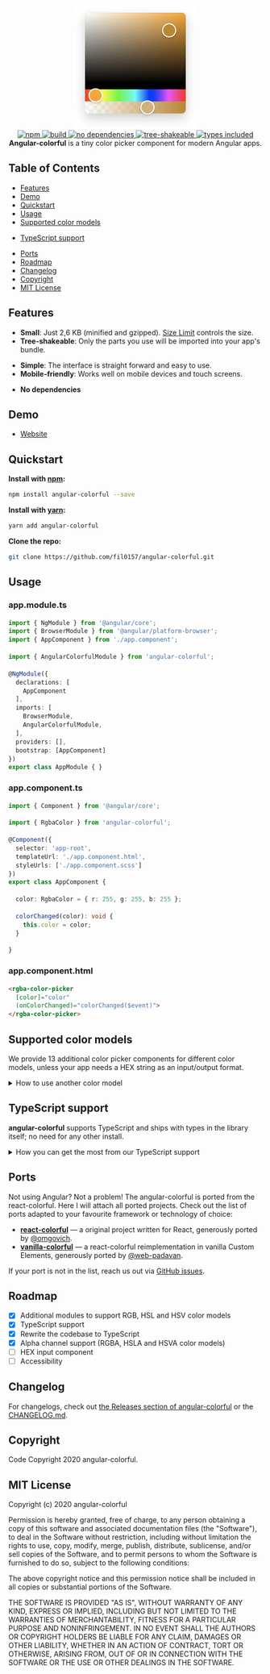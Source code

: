 <div align="center">
  <a href="https://fil0157.github.io/angular-colorful">
    <img src="src/assets/design.png" width="242" height="242" alt="angular-colorful" />
  </a>
</div>

<div align="center">
  <a href="https://npmjs.org/package/angular-colorful">
    <img alt="npm" src="https://img.shields.io/npm/v/angular-colorful.svg?labelColor=da248d&color=6ead0a" />
  </a>
  <a href="https://travis-ci.org/fil0157/angular-colorful">
    <img alt="build" src="https://img.shields.io/travis/fil0157/angular-colorful/master.svg?branch=master&labelColor=da248d&color=6ead0a" />
  </a>
  <a href="https://npmjs.org/package/angular-colorful">
    <img alt="no dependencies" src="https://img.shields.io/david/fil0157/angular-colorful.svg?labelColor=da248d&color=6ead0a" />
  </a>
  <a href="https://bundlephobia.com/result?p=angular-colorful">
    <img alt="tree-shakeable" src="https://badgen.net/bundlephobia/tree-shaking/angular-colorful?labelColor=da248d&color=6ead0a" />
  </a>
  <a href="https://npmjs.org/package/angular-colorful">
    <img alt="types included" src="https://badgen.net/npm/types/angular-colorful?labelColor=da248d&color=6ead0a" />
  </a>
</div>

<div align="center">
  <strong>Angular-colorful</strong> is a tiny color picker component for modern Angular apps.
</div>

## Table of Contents

- [Features](#Features)
- [Demo](#Demo)
- [Quickstart](#Quickstart)
- [Usage](#Usage)
- [Supported color models](#Supported-color-models)
<!-- - [Overriding styles](#Overriding-styles) -->
<!-- - [How to paste or type a color?](#How-to-paste-or-type-a-color?) -->
- [TypeScript support](#TypeScript-support)
<!-- - [Why angular-colorful?](#Why-angular-colorful?) -->
<!-- - [Projects using angular-colorful](#Projects-using-angular-colorful) -->
<!-- - [Browser support](#Browser-support) -->
- [Ports](#Ports)
- [Roadmap](#Roadmap)
- [Changelog](#Changelog)
- [Copyright](#Copyright)
- [MIT License](#MIT-License)

## Features

- **Small**: Just 2,6 KB (minified and gzipped). [Size Limit](https://github.com/ai/size-limit) controls the size.
- **Tree-shakeable**: Only the parts you use will be imported into your app's bundle.
<!-- - **Fast**: Built with hooks and functional components only. -->
<!-- - **Bulletproof**: Written in strict TypeScript and covered by 40+ tests. -->
- **Simple**: The interface is straight forward and easy to use.
- **Mobile-friendly**: Works well on mobile devices and touch screens.
<!-- - **Accessible**: Follows the [WAI-ARIA](https://www.w3.org/WAI/standards-guidelines/aria/) guidelines to support users of assistive technologies. -->
- **No dependencies**

## Demo

- [Website](https://fil0157.github.io/angular-colorful)
<!-- - [HEX Color Picker (CodeSandbox)](https://codesandbox.io/s/react-colorful-demo-u5vwp)
- [RGBA Color Picker (CodeSandbox)](https://codesandbox.io/s/react-colorful-rgb-o9q0t) -->

## Quickstart

**Install with [npm](https://www.npmjs.com):**

``` bash
npm install angular-colorful --save
```

**Install with [yarn](https://yarnpkg.com/):**

``` bash
yarn add angular-colorful
```

**Clone the repo:**

``` bash
git clone https://github.com/fil0157/angular-colorful.git
```

## Usage

### app.module.ts

```ts
import { NgModule } from '@angular/core';
import { BrowserModule } from '@angular/platform-browser';
import { AppComponent } from './app.component';

import { AngularColorfulModule } from 'angular-colorful';

@NgModule({
  declarations: [
    AppComponent
  ],
  imports: [
    BrowserModule,
    AngularColorfulModule,
  ],
  providers: [],
  bootstrap: [AppComponent]
})
export class AppModule { }
```

### app.component.ts

```ts
import { Component } from '@angular/core';

import { RgbaColor } from 'angular-colorful';

@Component({
  selector: 'app-root',
  templateUrl: './app.component.html',
  styleUrls: ['./app.component.scss']
})
export class AppComponent {

  color: RgbaColor = { r: 255, g: 255, b: 255 };

  colorChanged(color): void {
    this.color = color;
  }
 
}
```

### app.component.html

```html
<rgba-color-picker
  [color]="color"
  (onColorChanged)="colorChanged($event)">
</rgba-color-picker>
```

## Supported color models

We provide 13 additional color picker components for different color models, unless your app needs a HEX string as an input/output format.

<details>
  <summary>How to use another color model</summary>

#### Available pickers

| Import                      | Value example                      |
| --------------------------- | ---------------------------------- |
| `{ HexColorPicker }`        | `"#ffffff"`                        |
| `{ RgbColorPicker }`        | `{ r: 255, g: 255, b: 255 }`       |
| `{ RgbaColorPicker }`       | `{ r: 255, g: 255, b: 255, a: 1 }` |
| `{ RgbStringColorPicker }`  | `"rgb(255, 255, 255)"`             |
| `{ RgbaStringColorPicker }` | `"rgba(255, 255, 255, 1)"`         |
| `{ HslColorPicker }`        | `{ h: 0, s: 0, l: 100 }`           |
| `{ HslaColorPicker }`       | `{ h: 0, s: 0, l: 100, a: 1 }`     |
| `{ HslStringColorPicker }`  | `"hsl(0, 0%, 100%)"`               |
| `{ HslaStringColorPicker }` | `"hsla(0, 0%, 100%, 1)"`           |
| `{ HsvColorPicker }`        | `{ h: 0, s: 0, v: 100 }`           |
| `{ HsvaColorPicker }`       | `{ h: 0, s: 0, v: 100, a: 1 }`     |
| `{ HsvStringColorPicker }`  | `"hsv(0, 0%, 100%)"`               |
| `{ HsvaStringColorPicker }` | `"hsva(0, 0%, 100%, 1)"`           |

<!-- [Live demo →](https://codesandbox.io/s/react-colorful-rgb-o9q0t) -->

</details>

<!-- ## Overriding styles

The easiest way to tweak react-colorful is to create another stylesheet to override the default styles.

```css
.react-colorful {
  height: 250px;
}
.react-colorful__saturation {
  border-radius: 3px 3px 0 0;
}
.react-colorful__hue {
  height: 30px;
  border-radius: 0 0 3px 3px;
}
.react-colorful__saturation-pointer {
  border-radius: 5px;
}
.react-colorful__hue-pointer {
  border-radius: 2px;
  width: 15px;
  height: inherit;
}
```

[See examples →](https://codesandbox.io/s/react-colorful-customization-demo-mq85z?file=/src/styles.css) -->

<!-- ## How to paste or type a color?

As you probably noticed the color picker itself does not include an input field, but do not worry if you need one. **react-colorful** is a modular library that allows you to build any picker you need. Since `v2.1` we provide an additional component that works perfectly in pair with our color picker.

<details>
  <summary>How to use <code>HexColorInput</code></summary><br />

```js
import { HexColorPicker, HexColorInput } from "react-colorful";
import "react-colorful/dist/index.css";

const YourComponent = () => {
  const [color, setColor] = useState("#aabbcc");
  return (
    <div>
      <HexColorPicker color={color} onChange={setColor} />
      <HexColorInput color={color} onChange={setColor} />
    </div>
  );
};
```

[Live demo →](https://codesandbox.io/s/react-colorful-hex-input-demo-0k2fx)

`HexColorInput` does not have any default styles, but accepts all properties that a regular `input` tag does (such as `className`, `placeholder` and `autoFocus`). That means you can place and modify this component as you like. Also, that allows you to combine the color picker and input in different ways.

</details> -->

## TypeScript support

**angular-colorful** supports TypeScript and ships with types in the library itself; no need for any other install.

<details>
  <summary>How you can get the most from our TypeScript support</summary><br />

While not only typing its own functions and variables, it can also help you type yours. Depending on the component you are using, you can also import the type that is associated with the component. For example, if you are using our HSL color picker component, you can also import the `HSL` type.

```ts
import { HslColorPicker, HslColor } from "angular-colorful";

const myHslValue: HslColor = { h: 0, s: 0, l: 0 };
```

Take a look at [Supported Color Models](#supported-color-models) for more information about the types and color formats you may want to use.

</details>

<!-- ## Why angular-colorful?

Today each dependency drags more dependencies and increases your project’s bundle size uncontrollably. But size is very important for everything that intends to work in a browser.

**angular-colorful** is a simple color picker for those who care about their bundle size and client-side performance. It is fast and lightweight because:

- has no dependencies (no risks in terms of vulnerabilities, no unexpected bundle size changes);
- built with hooks and functional components only (no classes and polyfills for them);
- ships only a minimal amount of manually optimized color conversion algorithms (while most of the popular pickers import entire color manipulation libraries that increase the bundle size by more than 10 KB and make your app slower).

To show you the problem that **angular-colorful** is trying to solve, we have performed a simple benchmark (using [bundlephobia.com](https://bundlephobia.com)) against popular React color picker libraries:

| Name               | Bundle size                                                                                                                        | Bundle size (gzip)                                                                                                                    | Dependencies                                                                                                                                    |
| ------------------ | ---------------------------------------------------------------------------------------------------------------------------------- | ------------------------------------------------------------------------------------------------------------------------------------- | ----------------------------------------------------------------------------------------------------------------------------------------------- |
| **react-colorful** | [![](https://badgen.net/bundlephobia/min/react-colorful?color=6ead0a&label=)](https://bundlephobia.com/result?p=react-colorful)    | [![](https://badgen.net/bundlephobia/minzip/react-colorful?color=6ead0a&label=)](https://bundlephobia.com/result?p=react-colorful)    | [![](https://badgen.net/bundlephobia/dependency-count/react-colorful?color=6ead0a&label=)](https://bundlephobia.com/result?p=react-colorful)    |
| react-color        | [![](https://badgen.net/bundlephobia/min/react-color?color=red&label=)](https://bundlephobia.com/result?p=react-color)             | [![](https://badgen.net/bundlephobia/minzip/react-color?color=red&label=)](https://bundlephobia.com/result?p=react-color)             | [![](https://badgen.net/bundlephobia/dependency-count/react-color?color=red&label=)](https://bundlephobia.com/result?p=react-color)             |
| react-input-color  | [![](https://badgen.net/bundlephobia/min/react-input-color?color=red&label=)](https://bundlephobia.com/result?p=react-input-color) | [![](https://badgen.net/bundlephobia/minzip/react-input-color?color=red&label=)](https://bundlephobia.com/result?p=react-input-color) | [![](https://badgen.net/bundlephobia/dependency-count/react-input-color?color=red&label=)](https://bundlephobia.com/result?p=react-input-color) |
| rc-color-picker    | [![](https://badgen.net/bundlephobia/min/rc-color-picker?color=red&label=)](https://bundlephobia.com/result?p=rc-color-picker)     | [![](https://badgen.net/bundlephobia/minzip/rc-color-picker?color=red&label=)](https://bundlephobia.com/result?p=rc-color-picker)     | [![](https://badgen.net/bundlephobia/dependency-count/rc-color-picker?color=red&label=)](https://bundlephobia.com/result?p=rc-color-picker)     | -->

<!-- ## Projects using angular-colorful

<details>
  <summary><a href="https://resume.io">Resume.io</a> — online resume builder with over 7,800,000 users worldwide</summary>

  <a href="https://resume.io/">
    <img src="demo/src/assets/resume-io.png" width="873" alt="resume.io" />
  </a>
</details>

<details>
  <summary><a href="https://omatsuri.app">Omatsuri.app</a> — progressive web application with a lot of different frontend focused tools</summary>

  <a href="https://omatsuri.app">
    <img src="demo/src/assets/omatsuri-app.png" width="1223" alt="omatsuri.app" />
  </a>
</details> -->

<!-- ## Browser support

It would be an easier task to list all of the browsers and versions that **react-colorful** does not support! We regularly test against browser versions going all the way back to 2013 and this includes IE11.

**react-colorful** works out-of-the-box for most browsers, regardless of version, and only requires an `Object.assign` polyfill be provided for full IE11 support. -->

## Ports

Not using Angular? Not a problem! The angular-colorful is ported from the react-colorful. Here I will attach all ported projects. Check out the list of ports adapted to your favourite framework or technology of choice:

- **[react-colorful](https://github.com/omgovich/react-colorful)** — a original project written for React, generously ported by [@omgovich](https://github.com/omgovich).
- **[vanilla-colorful](https://github.com/web-padawan/vanilla-colorful)** — a react-colorful reimplementation in vanilla Custom Elements, generously ported by [@web-padavan](https://github.com/web-padawan).

If your port is not in the list, reach us out via [GitHub issues](https://github.com/omgovich/react-colorful/issues).

## Roadmap

- [x] Additional modules to support RGB, HSL and HSV color models
- [x] TypeScript support
- [x] Rewrite the codebase to TypeScript
- [x] Alpha channel support (RGBA, HSLA and HSVA color models)
- [ ] HEX input component
- [ ] Accessibility

## Changelog

For changelogs, check out [the Releases section of angular-colorful](https://github.com/fil0157/angular-colorful/releases)
or the [CHANGELOG.md](CHANGELOG.md).

## Copyright

Code Copyright 2020 angular-colorful.

## MIT License

Copyright (c) 2020 angular-colorful

Permission is hereby granted, free of charge, to any person obtaining a copy
of this software and associated documentation files (the "Software"), to deal
in the Software without restriction, including without limitation the rights
to use, copy, modify, merge, publish, distribute, sublicense, and/or sell
copies of the Software, and to permit persons to whom the Software is
furnished to do so, subject to the following conditions:

The above copyright notice and this permission notice shall be included in all
copies or substantial portions of the Software.

THE SOFTWARE IS PROVIDED "AS IS", WITHOUT WARRANTY OF ANY KIND, EXPRESS OR
IMPLIED, INCLUDING BUT NOT LIMITED TO THE WARRANTIES OF MERCHANTABILITY,
FITNESS FOR A PARTICULAR PURPOSE AND NONINFRINGEMENT. IN NO EVENT SHALL THE
AUTHORS OR COPYRIGHT HOLDERS BE LIABLE FOR ANY CLAIM, DAMAGES OR OTHER
LIABILITY, WHETHER IN AN ACTION OF CONTRACT, TORT OR OTHERWISE, ARISING FROM,
OUT OF OR IN CONNECTION WITH THE SOFTWARE OR THE USE OR OTHER DEALINGS IN THE
SOFTWARE.
